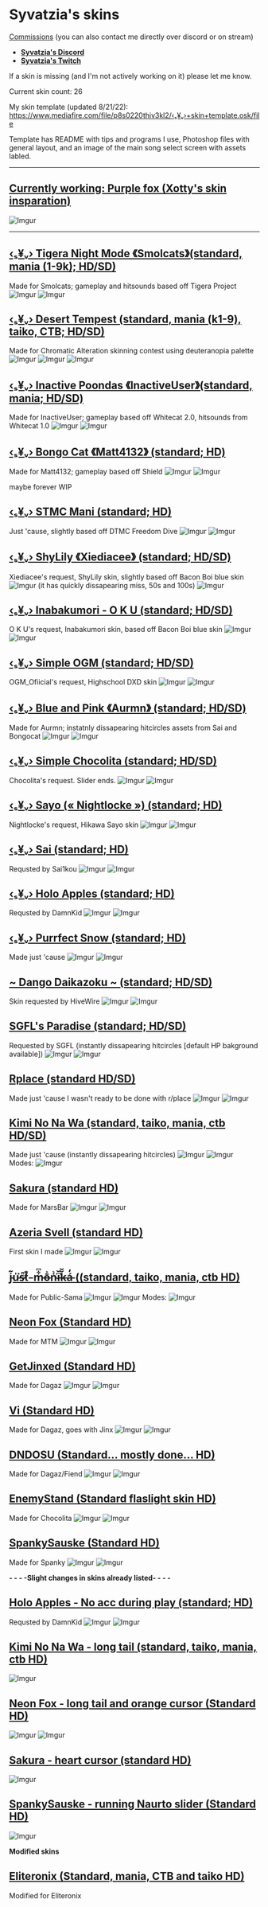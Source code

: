 # Syvatzia's skins
[Commissions](https://www.fiverr.com/share/eo1r1m) (you can also contact me directly over discord or on stream)

* [**Syvatzia's Discord**](https://discord.gg/ftrQeYRuZT)
* [**Syvatzia's Twitch**](https://www.twitch.tv/Syvatzia)



If a skin is missing (and I'm not actively working on it) please let me know.

Current skin count: 26

My skin template (updated 8/21/22): https://www.mediafire.com/file/p8s0220thiv3kl2/‹ₛ¥ᵥ›+skin+template.osk/file

Template has README with tips and programs I use, Photoshop files with general layout, and an image of the main song select screen with assets labled.
________________________________________________________________________________________
## [Currently working: Purple fox (Xotty's skin insparation)](https://www.mediafire.com/file/ufal2090v494syz/‹ₛ¥ᵥ›+Purple+Moon.osk/file)
![Imgur](https://imgur.com/SioAeE8.png)

________________________________________________________________________________________

## [‹ₛ¥ᵥ› Tigera Night Mode 《Smolcats》(standard, mania (1-9k); HD/SD)](https://www.mediafire.com/file/qo4ekzca48sjoz2/‹ₛ¥ᵥ›+Tigera+Night+Mode+《Smolcats》.osk/file) 
Made for Smolcats; gameplay and hitsounds based off Tigera Project
![Imgur](https://imgur.com/Q8lQv2E.png)
![Imgur](https://imgur.com/Am0ccYR.png)

## [‹ₛ¥ᵥ› Desert Tempest (standard, mania (k1-9), taiko, CTB; HD/SD)](https://www.mediafire.com/file/rnpvgppgwsauodv/‹ₛ¥ᵥ›+Desert+Tempest.osk/file) 
Made for Chromatic Alteration skinning contest using deuteranopia palette
![Imgur](https://imgur.com/osG6IaG.png)
![Imgur](https://imgur.com/VgMCA56.png)
![Imgur](https://imgur.com/hN0B69x.png)

## [‹ₛ¥ᵥ› Inactive Poondas 《InactiveUser》(standard, mania; HD/SD)](https://www.mediafire.com/file/fyqi0izp9lq0c3f/%25E2%2580%25B9%25E2%2582%259B%25C2%25A5%25E1%25B5%25A5%25E2%2580%25BA_Inactive_Poondas_%25E3%2580%258AInactiveUser%25E3%2580%258B.osk/file) 
Made for InactiveUser; gameplay based off Whitecat 2.0, hitsounds from Whitecat 1.0
![Imgur](https://imgur.com/s9FuAIg.png)
![Imgur](https://imgur.com/11OwbsP.png)

## [‹ₛ¥ᵥ› Bongo Cat 《Matt4132》 (standard; HD)](https://www.mediafire.com/file/cefsz0kgndsgbia/‹ₛ¥ᵥ›+Bongo+Cat+《Matt4132》.osk/file) 
Made for Matt4132; gameplay based off Shield
![Imgur](https://imgur.com/L05Ha9C.png)
![Imgur](https://imgur.com/pJXMr85.png)

maybe forever WIP
## [‹ₛ¥ᵥ› STMC Mani (standard; HD)](https://www.mediafire.com/file/ak84j2qk4d81cu6/‹ₛ¥ᵥ›+STMC+Mani.osk/file) 
Just 'cause, slightly based off DTMC Freedom Dive
![Imgur](https://imgur.com/Eu7MQxF.png)
![Imgur](https://imgur.com/JA3mOoL.png)

## [‹ₛ¥ᵥ› ShyLily 《Xiediacee》 (standard; HD/SD)](https://www.mediafire.com/file/iq3e2az3w5rp56c/‹ₛ¥ᵥ›+ShyLily+《Xiediacee》.osk/file) 
Xiediacee's request, ShyLily skin, slightly based off Bacon Boi blue skin
![Imgur](https://imgur.com/gOUU0oa.png)
(it has quickly dissapearing miss, 50s and 100s)
![Imgur](https://imgur.com/2QeDifL.png)


## [‹ₛ¥ᵥ› Inabakumori - O K U (standard; HD/SD)](https://www.mediafire.com/file/j8pypsiv45hwrtx/‹ₛ¥ᵥ›+Inabakumori+-+O+K+U.osk/file) 
O K U's request, Inabakumori skin, based off Bacon Boi blue skin
![Imgur](https://imgur.com/lpoDWMv.png)
![Imgur](https://imgur.com/dN6KPZg.png)


## [‹ₛ¥ᵥ›  Simple OGM (standard; HD/SD)](https://www.mediafire.com/file/yv4df4xwdb1ax3u/%25E2%2580%25B9%25E2%2582%259B%25C2%25A5%25E1%25B5%25A5%25E2%2580%25BA_Simple_OGM.osk/file) 
OGM_Ofiicial's request, Highschool DXD skin
![Imgur](https://imgur.com/e03HWa3.png)
![Imgur](https://imgur.com/AqNQ7te.png)


## [‹ₛ¥ᵥ› Blue and Pink 《Aurmn》 (standard; HD/SD)](https://www.mediafire.com/file/oh990wn8hsk975p/‹ₛ¥ᵥ›+Blue+and+Pink+《Aurmn》.osk/file) 
Made for Aurmn; instatnly dissapearing hitcircles assets from Sai and Bongocat
![Imgur](https://imgur.com/uUCOsEM.png)
![Imgur](https://imgur.com/qWLfeyr.png)

## [‹ₛ¥ᵥ›  Simple Chocolita (standard; HD/SD)](https://www.mediafire.com/file/ula9697fh94okuj/‹ₛ¥ᵥ›+Simple+Chocolita.osk/file)
Chocolita's request. Slider ends.
![Imgur](https://imgur.com/VI4MwWp.png)
![Imgur](https://imgur.com/YrcnKS0.png)

## [‹ₛ¥ᵥ›  Sayo (« Nightlocke ») (standard; HD)](https://www.mediafire.com/file/e2193weep0ipwdw/‹ₛ¥ᵥ›+«+Nightlocke+»+(Sayo).osk/file) 
Nightlocke's request, Hikawa Sayo skin
![Imgur](https://imgur.com/MsEkO4X.png)
![Imgur](https://imgur.com/VrykVal.png)

## [‹ₛ¥ᵥ› Sai (standard; HD)](https://www.mediafire.com/file/ojxnxksr1swjmqh/‹ₛ¥ᵥ›+Sai.osk/file) 
Requsted by Sai1kou
![Imgur](https://imgur.com/iaajVLd.png)
![Imgur](https://imgur.com/E3FUWjV.png)


## [‹ₛ¥ᵥ› Holo Apples (standard; HD)](https://www.mediafire.com/file/4dmrdbacbybpltx/‹ₛ¥ᵥ›+Holo+Apples.osk/file) 
Requsted by DamnKid
![Imgur](https://imgur.com/b1p70gJ.png)
![Imgur](https://imgur.com/l5Jn52l.png)

## [‹ₛ¥ᵥ› Purrfect Snow (standard; HD)](https://www.mediafire.com/file/mxi6t4cnyf3hpwj/Purrfect_Snowday.osk/file)
Made just 'cause
![Imgur](https://imgur.com/HEn4zlA.png)
![Imgur](https://imgur.com/77U67uJ.png)

## [~ Dango Daikazoku ~ (standard; HD/SD)](https://www.mediafire.com/file/w95uv7qfm7xoqzu/%257E_HiveWire_Dango_Daikazoku_%257E.osk/file)
Skin requested by HiveWire
![Imgur](https://imgur.com/u5Uc9fV.png)
![Imgur](https://imgur.com/uKazxep.png)

## [SGFL's Paradise (standard; HD/SD)](https://www.mediafire.com/file/dcc75gvvfwmhd9d/SGFL´s+Paradise.osk/file)
Requested by SGFL (instantly dissapearing hitcircles [default HP bakground available])
![Imgur](https://imgur.com/IfruEgl.png)
![Imgur](https://imgur.com/wveNp0X.png)

## [Rplace (standard HD/SD)](https://www.mediafire.com/file/iqjbxx4j524wgvz/RPlace.osk/file)
Made just 'cause I wasn't ready to be done with r/place 
![Imgur](https://imgur.com/aWXAFIn.png)
![Imgur](https://imgur.com/gWjn5zD.png)

## [Kimi No Na Wa (standard, taiko, mania, ctb HD/SD)](https://www.mediafire.com/file/bq83n2t60rtwx7w/Kimi_No_Na_Wa.osk/file)
Made just 'cause (instantly dissapearing hitcircles)
![Imgur](https://i.imgur.com/NsOHzy6.png)
![Imgur](https://imgur.com/S2fluCH.png)
Modes:
![Imgur](https://imgur.com/9AZ09cg.png)

## [Sakura (standard HD)](https://www.mediafire.com/file/vf4ty56nle8kthc/Sakura.osk/file)
Made for MarsBar
![Imgur](https://imgur.com/zhSbEs5.png)
![Imgur](https://imgur.com/RI6NI8v.png)

## [Azeria Svell (standard HD)](https://www.mediafire.com/file/0hh6uapday8t0o5/Azeria_Svell.osk/file)
First skin I made
![Imgur](https://imgur.com/aNcJ0PB.jpg)
![Imgur](https://imgur.com/5PixlLx.png)

## [j̵͐͂u̵̍͘s̵͗̚t̸̊̌ ̵ m̵͋͆ō̶͐ṅ̴͛i̵͆̆ǩ̶̆á̵̓ ((standard, taiko, mania, ctb HD)](https://www.mediafire.com/file/lu382vnowf6chap/%2523_j%25CC%25B5%25CD%2590%25CD%2582u%25CC%25B5%25CC%258D%25CD%2598s%25CC%25B5%25CD%2597%25CC%259At%25CC%25B8%25CC%258A%25CC%258C_%25CC%25B5_m%25CC%25B5%25CD%258B%25CD%2586%25C5%258D%25CC%25B6%25CD%2590%25E1%25B9%2585%25CC%25B4%25CD%259Bi%25CC%25B5%25CD%2586%25CC%2586%25C7%25A9%25CC%25B6%25CC%2586%25C3%25A1%25CC%25B5%25CC%2593.osk/file)
Made for Public-Sama
![Imgur](https://imgur.com/7YjkGLw.png)
![Imgur](https://imgur.com/0CBXxtw.png)
Modes:
![Imgur](https://imgur.com/zvmVgJu.png)

## [Neon Fox (Standard HD)](https://www.mediafire.com/file/4fn0atem8hq31ak/NeonFox.osk/file)
Made for MTM
![Imgur](https://imgur.com/cnPbjQi.png)
![Imgur](https://imgur.com/9Pc7b1F.png)

## [GetJinxed (Standard HD)](https://www.mediafire.com/file/tq3xf5qyro81nms/GetJinxed.osk/file)
Made for Dagaz
![Imgur](https://imgur.com/291JVK6.png)
![Imgur](https://imgur.com/Ql8hVQs.png)

## [Vi (Standard HD)](https://www.mediafire.com/file/0fbghy85jymiimw/Vi_%2528WIP%2529.osk/file)
Made for Dagaz, goes with Jinx
![Imgur](https://imgur.com/wnpiHy7.png)
![Imgur](https://imgur.com/okPw1pQ.png)

## [DNDOSU (Standard... mostly done... HD)](https://www.mediafire.com/file/446zohacyeccufs/DND_%2528WIP%2529.osk/file)
Made for Dagaz/Fiend
![Imgur](https://imgur.com/RfJeKgI.jpg)
![Imgur](https://imgur.com/B1h4RAH.png)

## [EnemyStand (Standard flaslight skin HD)](https://www.mediafire.com/file/6x840gdsydkvxie/EnemyStand+2021.osk/file)
Made for Chocolita
![Imgur](https://imgur.com/06cU0II.jpg)
![Imgur](https://imgur.com/YrKNxYj.png)

## [SpankySauske (Standard HD)](https://www.mediafire.com/file/no1mag5ovy5b0d5/SpankySasuke.osk/file)
Made for Spanky
![Imgur](https://imgur.com/BCVh4TB.jpg)
![Imgur](https://imgur.com/NkNMlF2.png)

**- - - -Slight changes in skins already listed- - - -**
## [Holo Apples - No acc during play (standard; HD)](https://www.mediafire.com/file/4dmrdbacbybpltx/%25E2%2580%25B9%25E2%2582%259B%25C2%25A5%25E1%25B5%25A5%25E2%2580%25BA_Holo_Apples.osk/file) 
Requsted by DamnKid
![Imgur](https://imgur.com/btvstXW.png)
![Imgur](https://imgur.com/l5Jn52l.png)

## [Kimi No Na Wa - long tail (standard, taiko, mania, ctb HD)](https://www.mediafire.com/file/z5hdgn3ignh6f7k/Kimi+No+Na+Wa.osk/file)
![Imgur](https://imgur.com/Z1dBOrd.png)

## [Neon Fox - long tail and orange cursor (Standard HD)](https://www.mediafire.com/file/v2d4ww7m2vot4we/NeonFoxlong+tail.osk/file)
![Imgur](https://imgur.com/hZDV6hw.png)
![Imgur](https://imgur.com/9Pc7b1F.png)

## [Sakura - heart cursor (standard HD)](https://www.mediafire.com/file/21ed4tqsws777sh/SakuraHeart.osk/file)
![Imgur](https://imgur.com/jSJD3Ct.png)

## [SpankySauske - running Naurto slider (Standard HD)](https://www.mediafire.com/file/3mzogrvvszjffjv/SpankySasuke+Naruto+slider.osk/file)
![Imgur](https://imgur.com/UojuXpN.jpg)

**Modified skins**
## [Eliteronix (Standard, mania, CTB and taiko HD)](https://www.mediafire.com/file/8dcnk8ou6zbbxcj/Eliteronix.osk/file)
Modified for Eliteronix
